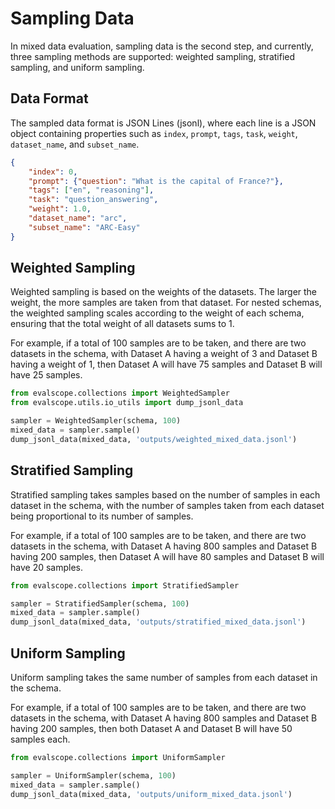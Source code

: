# Sampling Data

In mixed data evaluation, sampling data is the second step, and currently, three sampling methods are supported: weighted sampling, stratified sampling, and uniform sampling.

## Data Format

The sampled data format is JSON Lines (jsonl), where each line is a JSON object containing properties such as `index`, `prompt`, `tags`, `task`, `weight`, `dataset_name`, and `subset_name`.

```json
{
    "index": 0,
    "prompt": {"question": "What is the capital of France?"},
    "tags": ["en", "reasoning"],
    "task": "question_answering",
    "weight": 1.0,
    "dataset_name": "arc",
    "subset_name": "ARC-Easy"
}
```

## Weighted Sampling

Weighted sampling is based on the weights of the datasets. The larger the weight, the more samples are taken from that dataset. For nested schemas, the weighted sampling scales according to the weight of each schema, ensuring that the total weight of all datasets sums to 1.

For example, if a total of 100 samples are to be taken, and there are two datasets in the schema, with Dataset A having a weight of 3 and Dataset B having a weight of 1, then Dataset A will have 75 samples and Dataset B will have 25 samples.

```python
from evalscope.collections import WeightedSampler
from evalscope.utils.io_utils import dump_jsonl_data

sampler = WeightedSampler(schema, 100)
mixed_data = sampler.sample()
dump_jsonl_data(mixed_data, 'outputs/weighted_mixed_data.jsonl')
```

## Stratified Sampling

Stratified sampling takes samples based on the number of samples in each dataset in the schema, with the number of samples taken from each dataset being proportional to its number of samples.

For example, if a total of 100 samples are to be taken, and there are two datasets in the schema, with Dataset A having 800 samples and Dataset B having 200 samples, then Dataset A will have 80 samples and Dataset B will have 20 samples.

```python
from evalscope.collections import StratifiedSampler

sampler = StratifiedSampler(schema, 100)
mixed_data = sampler.sample()
dump_jsonl_data(mixed_data, 'outputs/stratified_mixed_data.jsonl')
```

## Uniform Sampling

Uniform sampling takes the same number of samples from each dataset in the schema.

For example, if a total of 100 samples are to be taken, and there are two datasets in the schema, with Dataset A having 800 samples and Dataset B having 200 samples, then both Dataset A and Dataset B will have 50 samples each.

```python
from evalscope.collections import UniformSampler

sampler = UniformSampler(schema, 100)
mixed_data = sampler.sample()
dump_jsonl_data(mixed_data, 'outputs/uniform_mixed_data.jsonl')
```